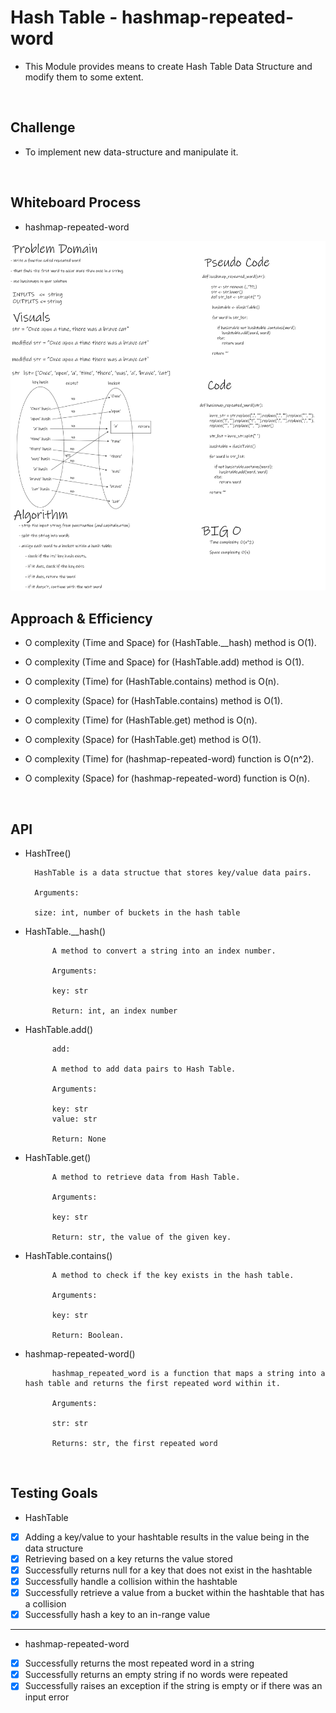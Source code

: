 # Hash Table - hashmap-repeated-word

- This Module provides means to create Hash Table Data Structure and modify them to some extent.

<br>

## Challenge

- To implement new data-structure and manipulate it.

<br>


## Whiteboard Process

- hashmap-repeated-word

![hashmap-repeated-word](assets/hashmap-repeated-word.png)

## Approach & Efficiency

- O complexity (Time and Space) for (HashTable.__hash) method is O(1).

- O complexity (Time and Space) for (HashTable.add) method is O(1).

- O complexity (Time) for (HashTable.contains) method is O(n).
- O complexity (Space) for (HashTable.contains) method is O(1).

- O complexity (Time) for (HashTable.get) method is O(n).
- O complexity (Space) for (HashTable.get) method is O(1).

- O complexity (Time) for (hashmap-repeated-word) function is O(n^2).
- O complexity (Space) for (hashmap-repeated-word) function is O(n).

<br>

## API

- HashTree()

        HashTable is a data structue that stores key/value data pairs.

        Arguments:

        size: int, number of buckets in the hash table

- HashTable.__hash()

            A method to convert a string into an index number.

            Arguments:

            key: str

            Return: int, an index number

- HashTable.add()

            add:

            A method to add data pairs to Hash Table.

            Arguments:

            key: str
            value: str

            Return: None

- HashTable.get()

            A method to retrieve data from Hash Table.

            Arguments:

            key: str

            Return: str, the value of the given key.

- HashTable.contains()

            A method to check if the key exists in the hash table.

            Arguments:

            key: str

            Return: Boolean.

- hashmap-repeated-word()

            hashmap_repeated_word is a function that maps a string into a hash table and returns the first repeated word within it.

            Arguments:

            str: str

            Returns: str, the first repeated word

<br>

## Testing Goals

- HashTable

- [x] Adding a key/value to your hashtable results in the value being in the data structure
- [x] Retrieving based on a key returns the value stored
- [x] Successfully returns null for a key that does not exist in the hashtable
- [X] Successfully handle a collision within the hashtable
- [X] Successfully retrieve a value from a bucket within the hashtable that has a collision
- [x] Successfully hash a key to an in-range value

---------------------------------------------------------------------------

- hashmap-repeated-word

- [x] Successfully returns the most repeated word in a string
- [X] Successfully returns an empty string if no words were repeated
- [X] Successfully raises an exception if the string is empty or if there was an input error
